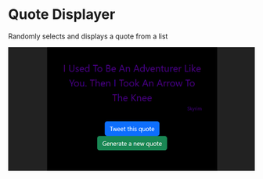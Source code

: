 # Quote Displayer

Randomly selects and displays a quote from a list

![Quote Displayer](quotedisplayer.PNG)
